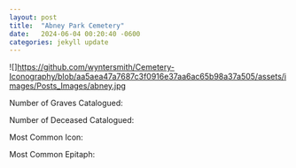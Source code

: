 ```yaml
---
layout: post
title:  "Abney Park Cemetery"
date:   2024-06-04 00:20:40 -0600
categories: jekyll update
---
```

![]https://github.com/wyntersmith/Cemetery-Iconography/blob/aa5aea47a7687c3f0916e37aa6ac65b98a37a505/assets/images/Posts_Images/abney.jpg

Number of Graves Catalogued:

Number of Deceased Catalogued:

Most Common Icon:

Most Common Epitaph:
